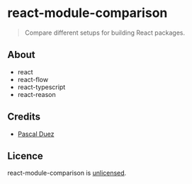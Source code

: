 # react-module-comparison

> Compare different setups for building React packages.  


## About

- react
- react-flow
- react-typescript
- react-reason


## Credits

* [Pascal Duez](https://github.com/pascalduez)


## Licence

react-module-comparison is [unlicensed](http://unlicense.org/).

